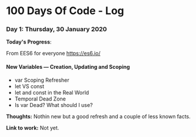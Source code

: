 # 100 Days Of Code - Log

### Day 1: Thursday, 30 January 2020

**Today's Progress**:

From EES6 for everyone https://es6.io/

#### New Variables — Creation, Updating and Scoping

-   var Scoping Refresher
-   let VS const
-   let and const in the Real World
-   Temporal Dead Zone
-   Is var Dead? What should I use?

**Thoughts:**
Nothin new but a good refresh and a couple of less known facts.

**Link to work:**
Not yet.
